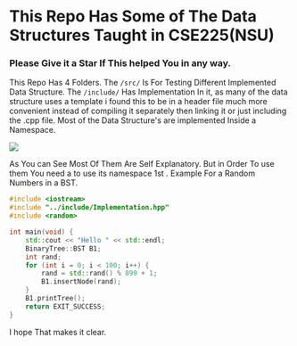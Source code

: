 # This Repo Has Some of The Data Structures Taught in CSE225(NSU)

### Please Give it a Star If This helped You in any way.

This Repo Has 4 Folders. The `/src/` Is For Testing Different Implemented Data Structure. The `/include/` Has Implementation In it, as many of the data structure uses a template i found this  to be in a header file much more convenient instead of compiling it separately then linking it or just including the .cpp file. Most of the Data Structure's are implemented Inside a Namespace.

![](https://imgur.com/a/r6xU45y)

As You can See Most Of Them Are Self Explanatory. But in Order To use them You need a to use its namespace 1st . Example For a Random Numbers in a BST.

```cpp
#include <iostream>
#include "../include/Implementation.hpp"
#include <random>

int main(void) {
    std::cout << "Hello " << std::endl;
    BinaryTree::BST B1;
    int rand;
    for (int i = 0; i < 100; i++) {
        rand = std::rand() % 899 + 1;
        B1.insertNode(rand);
    }
    B1.printTree();
    return EXIT_SUCCESS;
}

```

I hope That makes it clear.
